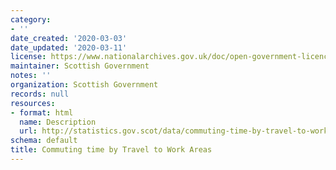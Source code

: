```yaml
---
category:
- ''
date_created: '2020-03-03'
date_updated: '2020-03-11'
license: https://www.nationalarchives.gov.uk/doc/open-government-licence/version/3/
maintainer: Scottish Government
notes: ''
organization: Scottish Government
records: null
resources:
- format: html
  name: Description
  url: http://statistics.gov.scot/data/commuting-time-by-travel-to-work-areas
schema: default
title: Commuting time by Travel to Work Areas
---
```


